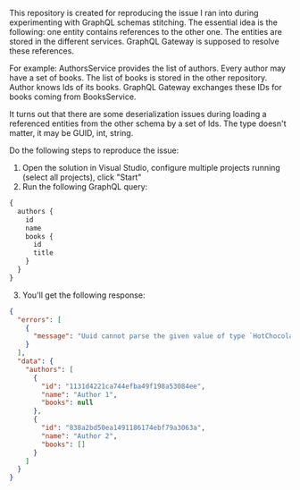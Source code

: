 This repository is created for reproducing the issue I ran into during experimenting with GraphQL schemas stitching. 
The essential idea is the following: one entity contains references to the other one. The entities are stored in the different services. GraphQL Gateway is supposed to resolve these references. 

For example: AuthorsService provides the list of authors. Every author may have a set of books. The list of books is stored in the other repository. Author knows Ids of its books. GraphQL Gateway exchanges these IDs for books coming from BooksService. 

It turns out that there are some deserialization issues during loading a referenced entities from the other schema by a set of Ids. The type doesn't matter, it may be GUID, int, string.


Do the following steps to reproduce the issue:
1. Open the solution in Visual Studio, configure multiple projects running (select all projects), click "Start"
2. Run the following GraphQL query:
```graphql
{
  authors {
    id
    name
    books {
      id
      title
    }
  }
}
```
3. You'll get the following response:
```json
{
  "errors": [
    {
      "message": "Uuid cannot parse the given value of type `HotChocolate.Language.StringValueNode`."
    }
  ],
  "data": {
    "authors": [
      {
        "id": "1131d4221ca744efba49f198a53084ee",
        "name": "Author 1",
        "books": null
      },
      {
        "id": "838a2bd50ea1491186174ebf79a3063a",
        "name": "Author 2",
        "books": []
      }
    ]
  }
}
```
